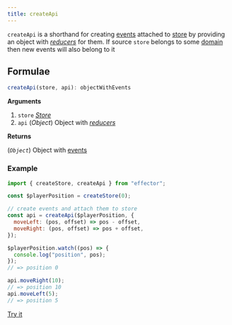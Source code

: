 ```yaml
---
title: createApi
---
```


`createApi` is a shorthand for creating [events](/en/api/effector/Event) attached to [store](/en/api/effector/Store) by providing an object with [_reducers_](/en/explanation/glossary#reducer) for them. If source `store` belongs to some [domain](/en/api/effector/Domain) then new events will also belong to it

## Formulae

```ts
createApi(store, api): objectWithEvents
```

**Arguments**

1. `store` [_Store_](/en/api/effector/Store)
2. `api` (_Object_) Object with [_reducers_](/en/explanation/glossary#reducer)

**Returns**

(_`Object`_) Object with [events](/en/api/effector/Event)

### Example

```js
import { createStore, createApi } from "effector";

const $playerPosition = createStore(0);

// create events and attach them to store
const api = createApi($playerPosition, {
  moveLeft: (pos, offset) => pos - offset,
  moveRight: (pos, offset) => pos + offset,
});

$playerPosition.watch((pos) => {
  console.log("position", pos);
});
// => position 0

api.moveRight(10);
// => position 10
api.moveLeft(5);
// => position 5
```

[Try it](https://share.effector.dev/SjVy8dzF)
